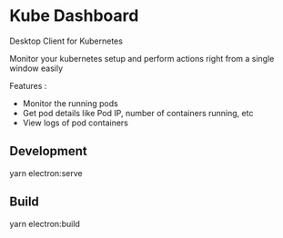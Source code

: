 # Kube Dashboard
Desktop Client for Kubernetes

Monitor your kubernetes setup and perform actions right from a single window easily

Features :
- Monitor the running pods 
- Get pod details like Pod IP, number of containers running, etc
- View logs of pod containers


## Development
yarn electron:serve

## Build
yarn electron:build <options>


